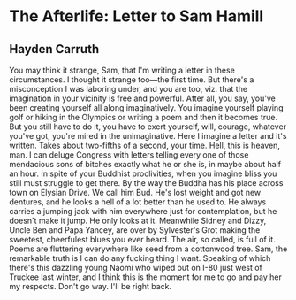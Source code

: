 # The Afterlife: Letter to Sam Hamill
## Hayden Carruth
You may think it strange, Sam, that I'm writing
a letter in these circumstances. I thought
it strange too—the first time. But there's
a misconception I was laboring under, and you
are too, viz. that the imagination in your
vicinity is free and powerful. After all,
you say, you've been creating yourself all
along imaginatively. You imagine yourself
playing golf or hiking in the Olympics or
writing a poem and then it becomes true.
But you still have to do it, you have to exert
yourself, will, courage, whatever you've got, you're
mired in the unimaginative. Here I imagine a letter
and it's written. Takes about two-fifths of a
second, your time. Hell, this is heaven, man.
I can deluge Congress with letters telling
every one of those mendacious sons of bitches
exactly what he or she is, in maybe about
half an hour. In spite of your Buddhist
proclivities, when you imagine bliss
you still must struggle to get there. By the way
the Buddha has his place across town on
Elysian Drive. We call him Bud. He's lost weight
and got new dentures, and he looks a hell of a
lot better than he used to. He always carries
a jumping jack with him everywhere just
for contemplation, but he doesn't make it
jump. He only looks at it. Meanwhile Sidney
and Dizzy, Uncle Ben and Papa Yancey, are
over by Sylvester's Grot making the sweetest,
cheerfulest blues you ever heard. The air,
so called, is full of it. Poems are fluttering
everywhere like seed from a cottonwood tree.
Sam, the remarkable truth is I can do any
fucking thing I want. Speaking of which
there's this dazzling young Naomi who
wiped out on I-80 just west of Truckee
last winter, and I think this is the moment
for me to go and pay her my respects.
Don't go way. I'll be right back.